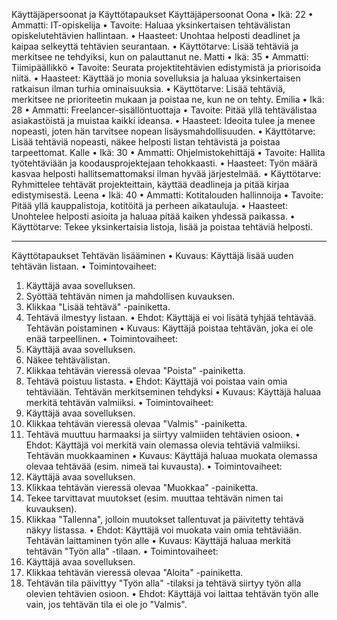 Käyttäjäpersoonat ja Käyttötapaukset
Käyttäjäpersoonat
Oona
•	Ikä: 22
•	Ammatti: IT-opiskelija
•	Tavoite: Haluaa yksinkertaisen tehtävälistan opiskelutehtävien hallintaan.
•	Haasteet: Unohtaa helposti deadlinet ja kaipaa selkeyttä tehtävien seurantaan.
•	Käyttötarve: Lisää tehtäviä ja merkitsee ne tehdyiksi, kun on palauttanut ne.
Matti
•	Ikä: 35
•	Ammatti: Tiimipäällikkö
•	Tavoite: Seurata projektitehtävien edistymistä ja priorisoida niitä.
•	Haasteet: Käyttää jo monia sovelluksia ja haluaa yksinkertaisen ratkaisun ilman turhia ominaisuuksia.
•	Käyttötarve: Lisää tehtäviä, merkitsee ne prioriteetin mukaan ja poistaa ne, kun ne on tehty.
Emilia
•	Ikä: 28
•	Ammatti: Freelancer-sisällöntuottaja
•	Tavoite: Pitää yllä tehtävälistaa asiakastöistä ja muistaa kaikki ideansa.
•	Haasteet: Ideoita tulee ja menee nopeasti, joten hän tarvitsee nopean lisäysmahdollisuuden.
•	Käyttötarve: Lisää tehtäviä nopeasti, näkee helposti listan tehtävistä ja poistaa tarpeettomat.
Kalle
•	Ikä: 30
•	Ammatti: Ohjelmistokehittäjä
•	Tavoite: Hallita työtehtäviään ja koodausprojektejaan tehokkaasti.
•	Haasteet: Työn määrä kasvaa helposti hallitsemattomaksi ilman hyvää järjestelmää.
•	Käyttötarve: Ryhmittelee tehtävät projekteittain, käyttää deadlineja ja pitää kirjaa edistymisestä.
Leena
•	Ikä: 40
•	Ammatti: Kotitalouden hallinnoija
•	Tavoite: Pitää yllä kauppalistoja, kotitöitä ja perheen aikatauluja.
•	Haasteet: Unohtelee helposti asioita ja haluaa pitää kaiken yhdessä paikassa.
•	Käyttötarve: Tekee yksinkertaisia listoja, lisää ja poistaa tehtäviä helposti.
________________________________________
Käyttötapaukset
Tehtävän lisääminen
•	Kuvaus: Käyttäjä lisää uuden tehtävän listaan.
•	Toimintovaiheet:
1.	Käyttäjä avaa sovelluksen.
2.	Syöttää tehtävän nimen ja mahdollisen kuvauksen.
3.	Klikkaa "Lisää tehtävä" -painiketta.
4.	Tehtävä ilmestyy listaan.
•	Ehdot: Käyttäjä ei voi lisätä tyhjää tehtävää.
Tehtävän poistaminen
•	Kuvaus: Käyttäjä poistaa tehtävän, joka ei ole enää tarpeellinen.
•	Toimintovaiheet:
1.	Käyttäjä avaa sovelluksen.
2.	Näkee tehtävälistan.
3.	Klikkaa tehtävän vieressä olevaa "Poista" -painiketta.
4.	Tehtävä poistuu listasta.
•	Ehdot: Käyttäjä voi poistaa vain omia tehtäviään.
Tehtävän merkitseminen tehdyksi
•	Kuvaus: Käyttäjä haluaa merkitä tehtävän valmiiksi.
•	Toimintovaiheet:
1.	Käyttäjä avaa sovelluksen.
2.	Klikkaa tehtävän vieressä olevaa "Valmis" -painiketta.
3.	Tehtävä muuttuu harmaaksi ja siirtyy valmiiden tehtävien osioon.
•	Ehdot: Käyttäjä voi merkitä vain olemassa olevia tehtäviä valmiiksi.
Tehtävän muokkaaminen
•	Kuvaus: Käyttäjä haluaa muokata olemassa olevaa tehtävää (esim. nimeä tai kuvausta).
•	Toimintovaiheet:
1.	Käyttäjä avaa sovelluksen.
2.	Klikkaa tehtävän vieressä olevaa "Muokkaa" -painiketta.
3.	Tekee tarvittavat muutokset (esim. muuttaa tehtävän nimen tai kuvauksen).
4.	Klikkaa "Tallenna", jolloin muutokset tallentuvat ja päivitetty tehtävä näkyy listassa.
•	Ehdot: Käyttäjä voi muokata vain omia tehtäviään.
Tehtävän laittaminen työn alle
•	Kuvaus: Käyttäjä haluaa merkitä tehtävän "Työn alla" -tilaan.
•	Toimintovaiheet:
1.	Käyttäjä avaa sovelluksen.
2.	Klikkaa tehtävän vieressä olevaa "Aloita" -painiketta.
3.	Tehtävän tila päivittyy "Työn alla" -tilaksi ja tehtävä siirtyy työn alla olevien tehtävien osioon.
•	Ehdot: Käyttäjä voi laittaa tehtävän työn alle vain, jos tehtävän tila ei ole jo "Valmis".


